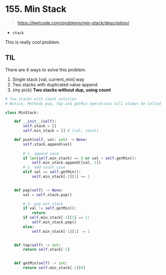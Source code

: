 # 155. Min Stack
> https://leetcode.com/problems/min-stack/description/

- `stack`

This is really cool problem.


## TIL
There are 4 ways to solve this problem.

1. Single stack [val, current_min] way
2. Two stacks with duplicated value append
3. (my pick) **Two stacks without dup, using count**



```py
# Two stacks with count solution
# Notice, Methods pop, top and getMin operations will always be called on non-empty stacks.

class MinStack:

    def __init__(self):
        self.stack = []
        self.min_stack = [] # [val, count]

    def push(self, val: int) -> None:
        self.stack.append(val)
        
        # 1. append case
        if len(self.min_stack) == 0 or val < self.getMin():
            self.min_stack.append([val, 1])
        # 2. add count case
        elif val == self.getMin():
            self.min_stack[-1][1] += 1
            

    def pop(self) -> None:
        val = self.stack.pop()

        # 2. pop min_stack
        if val != self.getMin():
            return
        if self.min_stack[-1][1] == 1:
            self.min_stack.pop()
        else:
            self.min_stack[-1][1] -= 1
                  

    def top(self) -> int:
        return self.stack[-1]
        

    def getMin(self) -> int:
        return self.min_stack[-1][0]
```